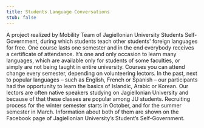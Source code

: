 ```yaml
---
title: Students Language Conversations
stub: false
---
```

A project realized by Mobility Team of Jagiellonian University Students Self-Government, during which students teach other students' foreign languages for free. One course lasts one semester and in the end everybody receives a certificate of attendance. It’s one and only occasion to learn many languages, which are available only for students of some faculties, or simply are not being taught in entire university. Courses you can attend change every semester, depending on volunteering lectors. In the past, next to popular languages – such as English, French or Spanish – our participants had the opportunity to learn the basics of Islandic, Arabic or Korean. Our lectors are often native speakers studying on Jagiellonian University and because of that these classes are popular among JU students. Recruiting process for the winter semester starts in October, and for the summer semester in March. Information about both of them are shown on the Facebook page of Jagiellonian University’s Student’s Self-Government.
